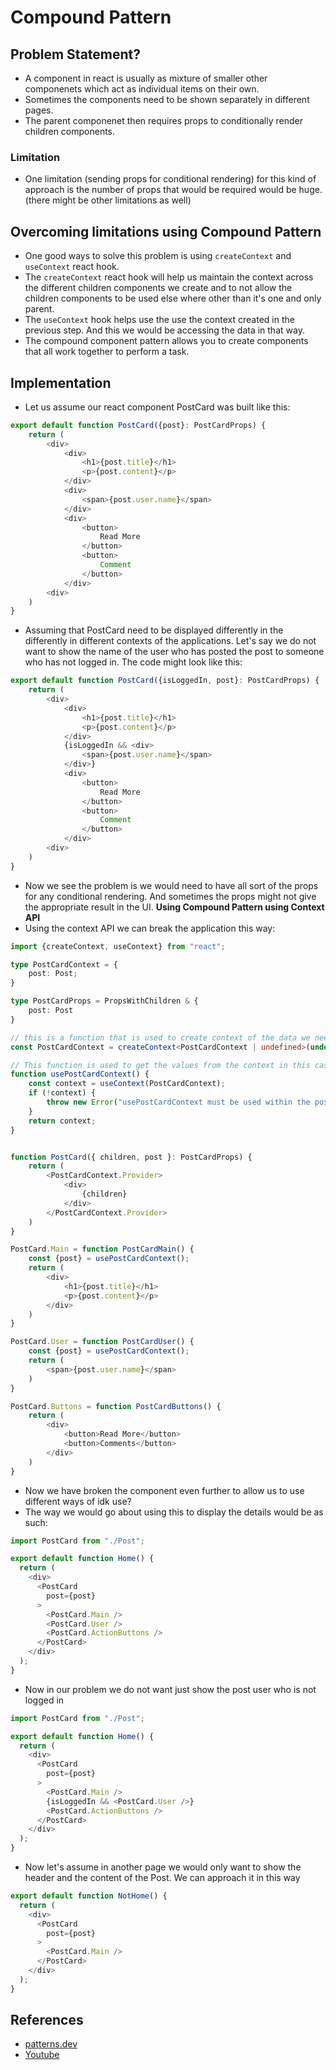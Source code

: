 # Compound Pattern
## Problem Statement?
* A component in react is usually as mixture of smaller other componenets which act as individual items on their own. 
* Sometimes the components need to be shown separately in different pages.
* The parent componenet then requires props to conditionally render children components.
### Limitation
* One limitation (sending props for conditional rendering) for this kind of approach is the number of props that would be required would be huge. 
(there might be other limitations as well)

## Overcoming limitations using Compound Pattern
* One good ways to solve this problem is using `createContext` and `useContext` react hook.
* The `createContext` react hook will help us maintain the context across the different children components we create and to not allow the children components to be used else where other than it's one and only parent.
* The `useContext` hook helps use the use the context created in the previous step. And this we would be accessing the data in that way.
* The compound component pattern allows you to create components that all work together to perform a task.

## Implementation
* Let us assume our react component PostCard was built like this:
```typescript
export default function PostCard({post}: PostCardProps) {
    return (
        <div>
            <div>
                <h1>{post.title}</h1>
                <p>{post.content}</p>
            </div>
            <div>
                <span>{post.user.name}</span>
            </div>
            <div>
                <button>
                    Read More
                </button>
                <button>
                    Comment
                </button>
            </div>
        <div>
    )
}
```
* Assuming that PostCard need to be displayed differently in the differently in different contexts of the applications. Let's say we do not want to show the name of the user who has posted the post to someone who has not logged in. The code might look like this:
```typescript
export default function PostCard({isLoggedIn, post}: PostCardProps) {
    return (
        <div>
            <div>
                <h1>{post.title}</h1>
                <p>{post.content}</p>
            </div>
            {isLoggedIn && <div>
                <span>{post.user.name}</span>
            </div>}
            <div>
                <button>
                    Read More
                </button>
                <button>
                    Comment
                </button>
            </div>
        <div>
    )
}
```
* Now we see the problem is we would need to have all sort of the props for any conditional rendering. And sometimes the props might not give the appropriate result in the UI.
**Using Compound Pattern using Context API**
* Using the context API we can break the application this way:
```typescript
import {createContext, useContext} from "react";

type PostCardContext = {
    post: Post;
}

type PostCardProps = PropsWithChildren & {
    post: Post
}

// this is a function that is used to create context of the data we need.
const PostCardContext = createContext<PostCardContext | undefined>(undefined);

// This function is used to get the values from the context in this case this is the way we would get access to the post without passing the post around in props.
function usePostCardContext() {
    const context = useContext(PostCardContext);
    if (!context) {
        throw new Error("usePostCardContext must be used within the post card ")
    }
    return context;
}


function PostCard({ children, post }: PostCardProps) {
    return (
        <PostCardContext.Provider>
            <div>
                {children}
            </div>
        </PostCardContext.Provider>
    )
}

PostCard.Main = function PostCardMain() {
    const {post} = usePostCardContext();
    return (
        <div>
            <h1>{post.title}</h1>
            <p>{post.content}</p>   
        </div> 
    )
}

PostCard.User = function PostCardUser() {
    const {post} = usePostCardContext();
    return (
        <span>{post.user.name}</span>
    )
}

PostCard.Buttons = function PostCardButtons() {
    return (
        <div>
            <button>Read More</button>
            <button>Comments</button>
        </div>
    )
}
```
* Now we have broken the component even further to allow us to use different ways of idk use?
* The way we would go about using this to display the details would be as such:
```typescript
import PostCard from "./Post";

export default function Home() {
  return (
    <div>
      <PostCard 
        post={post}
      >
        <PostCard.Main />
        <PostCard.User />
        <PostCard.ActionButtons />
      </PostCard>        
    </div>
  );
}
```
* Now in our problem we do not want just show the post user who is not logged in
```typescript
import PostCard from "./Post";

export default function Home() {
  return (
    <div>
      <PostCard 
        post={post}
      >
        <PostCard.Main />
        {isLoggedIn && <PostCard.User />}
        <PostCard.ActionButtons />
      </PostCard>        
    </div>
  );
}
```
* Now let's assume in another page we would only want to show the header and the content of the Post. We can approach it in this way
```typescript
export default function NotHome() {
  return (
    <div>
      <PostCard 
        post={post}
      >
        <PostCard.Main />
      </PostCard>        
    </div>
  );
}
```
## References
* [patterns.dev](https://www.patterns.dev/react/compound-pattern)
* [Youtube](https://www.youtube.com/watch?v=N_WgBU3S9W8)